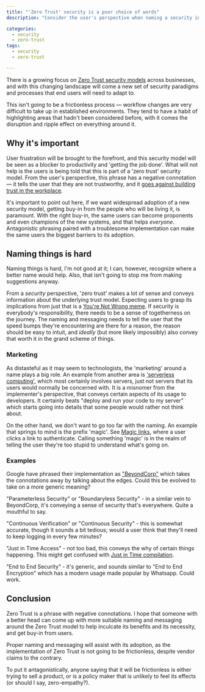 ```yaml
---
title: "'Zero Trust' security is a poor choice of words"
description: "Consider the user's perspective when naming a security initiative"

categories: 
  - security
  - zero-trust
tags: 
  - security
  - zero-trust

---
```



There is a growing focus on [Zero Trust security models](https://www.cnbc.com/2022/03/01/why-companies-are-moving-to-a-zero-trust-model-of-cyber-security-.html) across businesses, and with this changing landscape will come a new set of security paradigms and processes that end users will need to adapt to.  

This isn't going to be a frictionless process — workflow changes are very difficult to take up in established environments. They tend to have a habit of highlighting areas that hadn't been considered before, with it comes the disruption and ripple effect on everything around it.  

## Why it's important

User frustration will be brought to the forefront, and this security model will be seen as a blocker to productivity and 'getting the job done'.  What will not help is the users is being told that this is part of a 'zero trust' security model.  From the user's perspective, this phrase has a negative connotation — it tells the user that they are not trustworthy, and it [goes against building trust in the workplace](https://www.forbes.com/sites/johnhall/2021/03/14/why-a-focus-on-employee-trust-is-essential/).  

It's important to point out here, if we want widespread adoption of a new security model, getting buy-in from the people who will be living it, is paramount.  With the right buy-in, the same users can become proponents and even champions of the new systems, and that helps _everyone_.  Antagonistic phrasing paired with a troublesome implementation can make the same users the biggest barriers to its adoption.  


## Naming things is hard

Naming things is hard, I'm not good at it; I can, however, recognize where a better name would help.  Also, that isn't going to stop me from making suggestions anyway.  

From a _security_ perspective, 'zero trust' makes a lot of sense and conveys information about the underlying trust model.  Expecting users to grasp its implications from just that is a [You're Not Wrong meme](https://i.imgur.com/40Idny0.png).  If security is everybody's responsibility, there needs to be a sense of togetherness on the journey.  The naming and messaging needs to tell the user that the speed bumps they're encountering are there for a reason, the reason should be easy to intuit, and _ideally_ (but more likely impossibly) also convey that worth it in the grand scheme of things.  

### Marketing

As distasteful as it may seem to technologists, the 'marketing' around a name plays a big role.  An example from another area is ['serverless computing'](https://en.wikipedia.org/wiki/Serverless_computing), which most certainly involves servers, just not servers that its users would normally be concerned with.  It is a misnomer from the implementer's perspective, that conveys certain aspects of its usage to developers.  It certainly beats "deploy and run your code to my server" which starts going into details that some people would rather not think about.

On the other hand, we don't want to go too far with the naming.  An example that springs to mind is the prefix 'magic'.  See [Magic links](https://www.okta.com/uk/blog/2020/09/magic-links/), where a user clicks a link to authenticate.  Calling something 'magic' is in the realm of telling the user they're too stupid to understand what's going on.  

### Examples

Google have phrased their implementation as ["BeyondCorp"](https://www.beyondcorp.com/) which takes the connotations away by talking about the edges. Could this be evolved to take on a more generic meaning?  

"Parameterless Security" or "Boundaryless Security" - in a similar vein to BeyondCorp, it's conveying a sense of security that's everywhere.  Quite a mouthful to say.  

"Continuous Verification" or "Continuous Security" - this is somewhat accurate, though it sounds a bit tedious; would a user think that they'll need to keep logging in every few minutes? 

"Just in Time Access" - not too bad, this conveys the why of certain things happening.  This might get confused with [Just in Time compilation](https://en.wikipedia.org/wiki/Just-in-time_compilation).

"End to End Security" - it's generic, and sounds similar to "End to End Encryption" which has a modern usage made popular by Whatsapp.  Could work.  



## Conclusion

Zero Trust is a phrase with negative connotations.  I hope that someone with a better head can come up with more suitable naming and messaging around the Zero Trust model to help inculcate its benefits and its necessity, and get buy-in from users.  

Proper naming and messaging will assist with its adoption, as the implementation of Zero Trust is not going to be frictionless, despite vendor claims to the contrary.  

To put it antagonistically, anyone saying that it will be frictionless is either trying to sell a product, or is a policy maker that is unlikely to feel its effects (or should I say, zero-empathy?).  